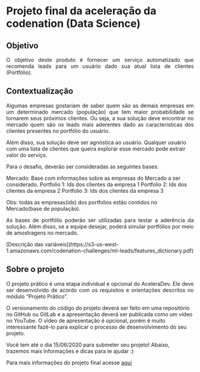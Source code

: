 # Projeto final da aceleração da codenation (Data Science)

## Objetivo
<p align="justify">O objetivo deste produto é fornecer um serviço automatizado que recomenda leads para um usuário dado sua atual lista de clientes (Portfólio).</p>

## Contextualização
<p align="justify">
Algumas empresas gostariam de saber quem são as demais empresas em um determinado mercado (população) que tem maior probabilidade se tornarem seus próximos clientes. Ou seja, a sua solução deve encontrar no mercado quem são os leads mais aderentes dado as características dos clientes presentes no portfólio do usuário.

Além disso, sua solução deve ser agnóstica ao usuário. Qualquer usuário com uma lista de clientes que queira explorar esse mercado pode extrair valor do serviço.

Para o desafio, deverão ser consideradas as seguintes bases:

Mercado: Base com informações sobre as empresas do Mercado a ser considerado. Portfolio 1: Ids dos clientes da empresa 1 Portfolio 2: Ids dos clientes da empresa 2 Portfolio 3: Ids dos clientes da empresa 3

Obs: todas as empresas(ids) dos portfolios estão contidos no Mercado(base de população).</p>

<p align="justify">
As bases de portfólio poderão ser utilizadas para testar a aderência da solução. Além disso, se a equipe desejar, poderá simular portfólios por meio de amostragens no mercado.</p>
[Descrição das variáveis](https://s3-us-west-1.amazonaws.com/codenation-challenges/ml-leads/features_dictionary.pdf)

## Sobre o projeto
<p align="justify">O projeto prático é uma etapa individual e opcional do AceleraDev. Ele deve ser desenvolvido de acordo com os requisitos e orientações descritos no módulo “Projeto Prático”.

O versionamento do código do projeto deverá ser feito em uma repositório no GitHub ou GitLab e a apresentação deverá ser publicada como um vídeo no YouTube. O vídeo de apresentação é opcional, porém é muito interessante fazê-lo para explicar o processo de desenvolvimento do seu projeto.

Você tem até o dia 15/06/2020 para submeter seu projeto! Abaixo, trazemos mais informações e dicas para te ajudar :)
</p>

Para mais informações do projeto final acesse [aqui](https://docs.google.com/document/d/1novCIxrYgVUopk_zRr2ervx9CukoI600RDOhX6MMU2I/edit)

